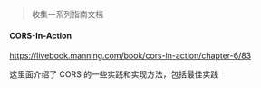 
> 收集一系列指南文档

#### CORS-In-Action

https://livebook.manning.com/book/cors-in-action/chapter-6/83

这里面介绍了 CORS 的一些实践和实现方法，包括最佳实践
